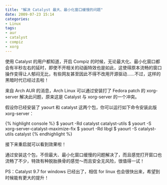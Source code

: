 ```yaml
---
title: "解决 Catalyst 最大、最小化窗口缓慢的问题"
date: 2009-07-23 15:14
categories:
- Linux
tags:
- aur
- catalyst
- compiz
- xorg
---
```


使用 Catalyst 的用户都知道，开启 Compiz
的时候，无论最大化、最小化窗口都会有半秒左右的延时，即使不开相关的动画特效也是如此，这使得原本流畅的窗口操作变得让人郁闷无比，有些网友甚至因此不得不改用开源驱动……不过，这样的黑暗时代已经过去啦！

来自 Arch AUR 的消息，Arch Linux 可以通过安装打了 Fedora patch 的
xorg-server 解决此问题，原来这是 Catalyst 与 xorg-server 的一个冲突。

假设你已经安装了 yaourt 和 catalyst 这两个包，你可以运行如下命令安装此版
xorg-server：

{% highlight console %}
$ yaourt -Rd catalyst catalyst-utils
$ yaourt -S xorg-server-catalyst-maximize-fix
$ yaourt -Rd libgl
$ yaourt -S catalyst-utils catalyst
{% endhighlight %}

接下来重启就可以看到效果啦！

通过安装这个包，不但最大、最小化窗口缓慢的问题解决了，而且感觉打开窗口也流畅了不少，特效有种脱胎换骨的感觉～而且安全无风险，很值得一试！

PS：Catalyst 9.7 for windows 已经出了，相信 for linux
也会很快出来，希望到时候能有更大的提升！

